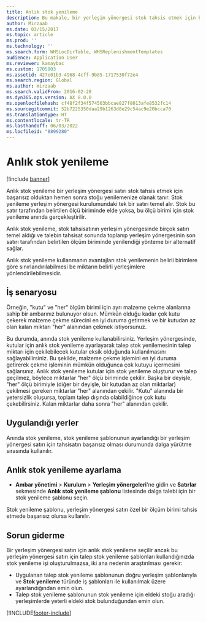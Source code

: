 ```yaml
---
title: Anlık stok yenileme
description: Bu makale, bir yerleşim yönergesi stok tahsis etmek için başarısız olduğunda stok yenileme için anlık stok yenilemeyi nasıl kullanabileceğinizi açıklar.
author: Mirzaab
ms.date: 03/15/2017
ms.topic: article
ms.prod: ''
ms.technology: ''
ms.search.form: WHSLocDirTable, WHSReplenishmentTemplates
audience: Application User
ms.reviewer: kamaybac
ms.custom: 1705903
ms.assetid: 427e01b3-4968-4cff-9b85-1717530f72e4
ms.search.region: Global
ms.author: mirzaab
ms.search.validFrom: 2016-02-28
ms.dyn365.ops.version: AX 8.0.0
ms.openlocfilehash: cf48f2f34f574503bbcae827f8013afe8532fc14
ms.sourcegitcommit: 52b7225350daa29b1263d8e29c54ac9e20bcca70
ms.translationtype: HT
ms.contentlocale: tr-TR
ms.lasthandoff: 06/03/2022
ms.locfileid: "8899280"
---
```

# <a name="immediate-replenishment"></a>Anlık stok yenileme

[!include [banner](../includes/banner.md)]

Anlık stok yenileme bir yerleşim yönergesi satırı stok tahsis etmek için başarısız olduktan hemen sonra stoğu yenilemenize olanak tanır. Stok yenileme yerleşim yönergesi kurulumundaki tek bir satırı temel alır. Stok bu satır tarafından belirtilen ölçü biriminde elde yoksa, bu ölçü birimi için stok yenileme anında gerçekleştirilir.

Anlık stok yenileme, stok tahsisatının yerleşim yönergesinde birçok satırı temel aldığı ve talebin tahsisat sonunda toplanıp yerleşim yönergesinin son satırı tarafından belirtilen ölçüm biriminde yenilendiği yönteme bir alternatif sağlar.

Anlık stok yenileme kullanmanın avantajları stok yenilemenin belirli birimlere göre sınırlandırılabilmesi be miktarın belirli yerleşimlere yönlendirilebilmesidir.

## <a name="business-scenario"></a>İş senaryosu

Örneğin, "kutu" ve "her" ölçüm birimi için ayrı malzeme çekme alanlarına sahip bir ambarınız bulunuyor olsun. Mümkün olduğu kadar çok kutu çekerek malzeme çekme sürecini en iyi duruma getirmek ve bir kutudan az olan kalan miktarı "her" alanından çekmek istiyorsunuz.

Bu durumda, anında stok yenileme kullanabilirsiniz. Yerleşim yönergesinde, kutular için anlık stok yenileme ayarlayarak talep stok yenilemesinin talep miktarı için çekilebilecek kutular eksik olduğunda kullanılmasını sağlayabilirsiniz. Bu şekilde, malzeme çekme işlemini en iyi duruma getirerek çekme işleminin mümkün olduğunca çok kutuyu içermesini sağlarsınız. Anlık stok yenileme kutular için stok yenileme oluşturur ve talep geçilmez, böylece miktarlar "her" ölçü biriminde çekilir. Başka bir deyişle, "her" ölçü birimiyle (diğer bir deyişle, bir kutudan az olan miktarlar) çekilmesi gereken miktarlar "her" alanından çekilir. "Kutu" alanında bir yetersizlik oluşursa, toplam talep dışında olabildiğince çok kutu çekebilirsiniz. Kalan miktarlar daha sonra "her" alanından çekilir.

## <a name="where-it-applies"></a>Uygulandığı yerler

Anında stok yenileme, stok yenileme şablonunun ayarlandığı bir yerleşim yönergesi satırı için tahsisatın başarısız olması durumunda dalga yürütme sırasında kullanılır.

## <a name="set-up-immediate-replenishment"></a>Anlık stok yenileme ayarlama

- **Ambar yönetimi** \> **Kurulum** \> **Yerleşim yönergeleri**'ne gidin ve **Satırlar** sekmesinde **Anlık stok yenileme şablonu** listesinde dalga talebi için bir stok yenileme şablonu seçin.

Stok yenileme şablonu, yerleşim yönergesi satırı özel bir ölçüm birimi tahsis etmede başarısız olursa kullanılır.

## <a name="troubleshooting"></a>Sorun giderme

Bir yerleşim yönergesi satırı için anlık stok yenileme seçilir ancak bu yerleşim yönergesi satırı için talep stok yenileme şablonları kullandığınızda stok yenileme işi oluşturulmazsa, iki ana nedenin araştırılması gerekir:

- Uygulanan talep stok yenileme şablonunun doğru yerleşim şablonlarıyla ve **Stok yenileme** türünde iş şablonları ile kullanılmak üzere ayarlandığından emin olun.
- Talep stok yenileme şablonunun stok yenileme için eldeki stoğu aradığı yerleşimlerde yeterli eldeki stok bulunduğundan emin olun.


[!INCLUDE[footer-include](../../includes/footer-banner.md)]